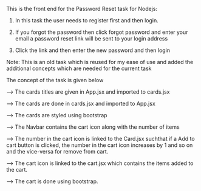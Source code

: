 This is the front end for the Password Reset task for Nodejs:

1. In this task the user needs to register first and then login.

2. If you forgot the password then click forgot password and enter your email a password reset link will be sent to your login address

3. Click the link and then enter the new  password and then login

Note: This is an old task which is reused for my ease of use and added the additional concepts which are needed for the current task

The concept of the task is given below

--> The cards titles  are given in App.jsx and imported to cards.jsx

--> The cards are done in cards.jsx and imported to App.jsx

--> The cards are styled using bootstrap

--> The Navbar contains the cart icon along with the number of items

--> The number in the cart icon is linked to the Card.jsx suchthat if a Add to cart button is clicked,
the number in the cart icon increases by 1 and so on and the vice-versa for remove from cart.

--> The cart icon is linked to the cart.jsx which contains the items added to the cart.

--> The cart is done using bootstrap.


